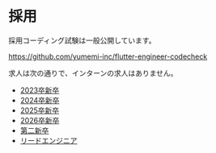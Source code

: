 # 採用

採用コーディング試験は一般公開しています。

https://github.com/yumemi-inc/flutter-engineer-codecheck

求人は次の通りで、インターンの求人はありません。

- [2023卒新卒]
- [2024卒新卒]
- [2025卒新卒]
- [2026卒新卒]
- [第二新卒]
- [リードエンジニア]

<!-- Links -->

[2023卒新卒]: https://hrmos.co/pages/yumemi/jobs/0000540

[2024卒新卒]: https://hrmos.co/pages/yumemi/jobs/0000550

[2025卒新卒]: https://hrmos.co/pages/yumemi/jobs/0000560

[2026卒新卒]: https://hrmos.co/pages/yumemi/jobs/1733762895981203468

[第二新卒]: https://hrmos.co/pages/yumemi/jobs/1733762895981203457

[リードエンジニア]: https://hrmos.co/pages/yumemi/jobs/1733762895981203458
